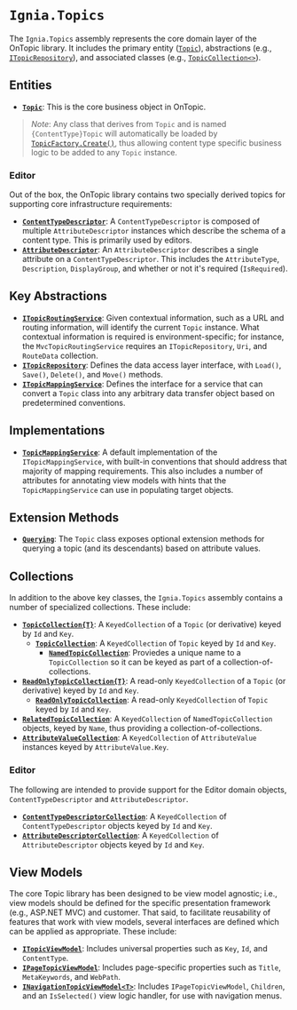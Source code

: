 ﻿# `Ignia.Topics`
The `Ignia.Topics` assembly represents the core domain layer of the OnTopic library. It includes the primary entity ([`Topic`](Topic.cs)), abstractions (e.g., [`ITopicRepository`](Repositories/ITopicRepository.cs)), and associated classes (e.g., [`TopicCollection<>`](Collections/TopicCollection{T}.cs)).

## Entities
- **[`Topic`](Topic.cs)**: This is the core business object in OnTopic.

> *Note*: Any class that derives from `Topic` and is named `{ContentType}Topic` will automatically be loaded by [`TopicFactory.Create()`](TopicFactory.cs), thus allowing content type specific business logic to be added to any `Topic` instance.

### Editor
Out of the box, the OnTopic library contains two specially derived topics for supporting core infrastructure requirements:
- **[`ContentTypeDescriptor`](ContentTypeDescriptor.cs)**: A `ContentTypeDescriptor` is composed of multiple `AttributeDescriptor` instances which describe the schema of a content type. This is primarily used by editors. 
- **[`AttributeDescriptor`](AttributeDescriptor.cs)**: An `AttributeDescriptor` describes a single attribute on a `ContentTypeDescriptor`. This includes the `AttributeType`, `Description`, `DisplayGroup`, and whether or not it's required (`IsRequired`).

## Key Abstractions
- **[`ITopicRoutingService`](ITopicRoutingService.cs)**: Given contextual information, such as a URL and routing information, will identify the current `Topic` instance. What contextual information is required is environment-specific; for instance, the `MvcTopicRoutingService` requires an `ITopicRepository`, `Uri`, and `RouteData` collection.
- **[`ITopicRepository`](Repositories/ITopicRepository.cs)**: Defines the data access layer interface, with `Load()`, `Save()`, `Delete()`, and `Move()` methods.
- **[`ITopicMappingService`](Mapping)**: Defines the interface for a service that can convert a `Topic` class into any arbitrary data transfer object based on predetermined conventions.

## Implementations
- **[`TopicMappingService`](Mapping)**: A default implementation of the `ITopicMappingService`, with built-in conventions that should address that majority of mapping requirements. This also includes a number of attributes for annotating view models with hints that the `TopicMappingService` can use in populating target objects.

## Extension Methods
- **[`Querying`](Querying/Topic.cs)**: The `Topic` class exposes optional extension methods for querying a topic (and its descendants) based on attribute values. 

## Collections
In addition to the above key classes, the `Ignia.Topics` assembly contains a number of specialized collections. These include:
- **[`TopicCollection{T}`](Collections/TopicCollection{T}.cs)**: A `KeyedCollection` of a `Topic` (or derivative) keyed by `Id` and `Key`.
  - **[`TopicCollection`](Collections/TopicCollection.cs)**: A `KeyedCollection` of `Topic` keyed by `Id` and `Key`.
    - **[`NamedTopicCollection`](Collections/NamedTopicCollection.cs)**: Proviedes a unique name to a `TopicCollection` so it can be keyed as part of a collection-of-collections.
- **[`ReadOnlyTopicCollection{T}`](Collections/ReadOnlyTopicCollection{T}.cs)**: A read-only `KeyedCollection` of a `Topic` (or derivative) keyed by `Id` and `Key`.
  - **[`ReadOnlyTopicCollection`](Collections/ReadOnlyTopicCollection.cs)**: A read-only `KeyedCollection` of `Topic` keyed by `Id` and `Key`.
- **[`RelatedTopicCollection`](Collections/RelatedTopicCollection.cs)**: A `KeyedCollection` of `NamedTopicCollection` objects, keyed by `Name`, thus providing a collection-of-collections. 
- **[`AttributeValueCollection`](collections/AttributeValueCollection.cs)**: A `KeyedCollection` of `AttributeValue` instances keyed by `AttributeValue.Key`.

### Editor
The following are intended to provide support for the Editor domain objects, `ContentTypeDescriptor` and `AttributeDescriptor`. 
- **[`ContentTypeDescriptorCollection`](Collections/ContentTypeDescriptorCollection.cs)**: A `KeyedCollection` of `ContentTypeDescriptor` objects keyed by `Id` and `Key`.
- **[`AttributeDescriptorCollection`](Collections/AttributeDescriptorCollection.cs)**: A `KeyedCollection` of `AttributeDescriptor` objects keyed by `Id` and `Key`.

## View Models
The core Topic library has been designed to be view model agnostic; i.e., view models should be defined for the specific presentation framework (e.g., ASP.NET MVC) and customer. That said, to facilitate reusability of features that work with view models, several interfaces are defined which can be applied as appropriate. These include:
- **[`ITopicViewModel`](ViewModels/ITopicViewModel.cs)**: Includes universal properties such as `Key`, `Id`, and `ContentType`.
- **[`IPageTopicViewModel`](ViewModels/IPageTopicViewModel.cs)**: Includes page-specific properties such as `Title`, `MetaKeywords`, and `WebPath`.
- **[`INavigationTopicViewModel<T>`](ViewModels/INavigationTopicViewModel{T}.cs)**: Includes `IPageTopicViewModel`, `Children`, and an `IsSelected()` view logic handler, for use with navigation menus.
 